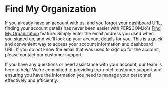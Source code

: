 # Find My Organization

If you already have an account with us, and you forgot your dashboard URL, finding your account details has never been easier with
PERSCOM.io's [Find My Organization](https://perscom.io/find-my-organization) feature. Simply enter the email address you used when you
signed up, and we'll look up your account details for you. This is a quick and convenient way to access your account information and
dashboard URL. If you do not know the email that was used to sign up for the account, please contact our customer support.

If you have any questions or need assistance with your account, our team is here to help. We're committed to providing top-notch customer
support and ensuring you have the information you need to manage your personnel effectively and efficiently.
